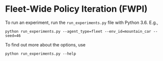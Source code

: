 # Fleet-Wide Policy Iteration (FWPI)

To run an experiment, run the `run_experiments.py` file with Python 3.6.
E.g.,

```
python run_experiments.py --agent_type=fleet --env_id=mountain_car --seed=46
```

To find out more about the options, use
```
python run_experiments.py --help
```
